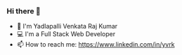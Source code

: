 ### Hi there 👋

<!--
**yvrajkumar/yvrajkumar** is a ✨ _special_ ✨ repository because its `README.md` (this file) appears on your GitHub profile.

Here are some ideas to get you started:
-->
- 👨 I'm Yadlapalli Venkata Raj Kumar
- 💻 I'm a Full Stack Web Developer
- 📫 How to reach me: https://www.linkedin.com/in/yvrk


